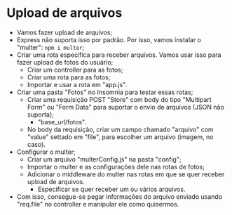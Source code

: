# Upload de arquivos

- Vamos fazer upload de arquivos;
- Express não suporta isso por padrão. Por isso, vamos instalar o "multer": `npm i multer`;
- Criar uma rota específica para receber arquivos. Vamos usar isso para fazer upload de fotos do usuário;
  - Criar um controller para as fotos;
  - Criar uma rota para as fotos;
  - Importar e usar a rota em "app.js".
- Criar uma pasta "Fotos" no Insomnia para testar essas rotas;
  - Criar uma requisição POST "Store" com body do tipo "Multipart Form" ou "Form Data" para suportar o envio de arquivos (JSON não suporta);
    - "base_url/fotos".
  - No body da requisição, criar um campo chamado "arquivo" com "value" settado em "file", para escolher um arquivo (imagem, no caso).
- Configurar o multer;
  - Criar um arquivo "multerConfig.js" na pasta "config";
  - Importar o multer e as configurações dele nas rotas de fotos;
  - Adicionar o middleware do multer nas rotas em que se quer receber upload de arquivos.
    - Especificar se quer receber um ou vários arquivos.
- Com isso, consegue-se pegar informações do arquivo enviado usando "req.file" no controller e manipular ele como quisermos.
